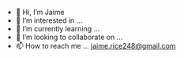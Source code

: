 - 👋 Hi, I’m Jaime
- 👀 I’m interested in ...
- 🌱 I’m currently learning ...
- 💞️ I’m looking to collaborate on ...
- 📫 How to reach me ... jaime.rice248@gmail.com

<!---
jrice248/jrice248 is a ✨ special ✨ repository because its `README.md` (this file) appears on your GitHub profile.
You can click the Preview link to take a look at your changes.
--->
